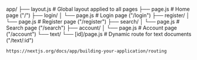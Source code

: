 app/
├── layout.js                   # Global layout applied to all pages
├── page.js                     # Home page ("/")
├── login/
│   └── page.js                 # Login page ("/login")
├── register/
│   └── page.js                 # Register page ("/register")
├── search/
│   └── page.js                 # Search page ("/search")
├── account/
│   └── page.js                 # Account page ("/account")
└── text/
    └── [id]/page.js            # Dynamic route for text documents ("/text/:id")




    https://nextjs.org/docs/app/building-your-application/routing